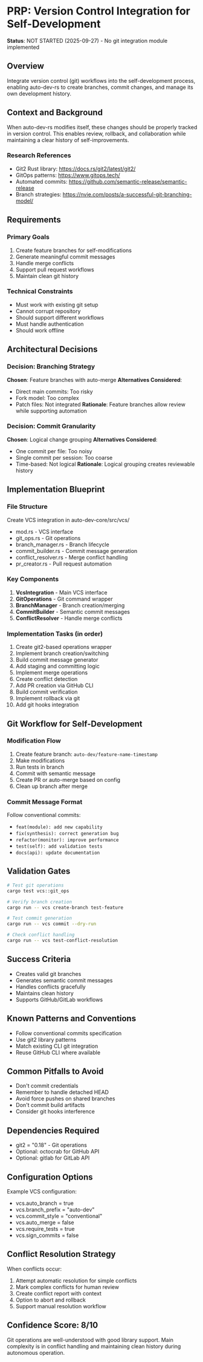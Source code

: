 # PRP: Version Control Integration for Self-Development

**Status**: NOT STARTED (2025-09-27) - No git integration module implemented

## Overview
Integrate version control (git) workflows into the self-development process, enabling auto-dev-rs to create branches, commit changes, and manage its own development history.

## Context and Background
When auto-dev-rs modifies itself, these changes should be properly tracked in version control. This enables review, rollback, and collaboration while maintaining a clear history of self-improvements.

### Research References
- Git2 Rust library: https://docs.rs/git2/latest/git2/
- GitOps patterns: https://www.gitops.tech/
- Automated commits: https://github.com/semantic-release/semantic-release
- Branch strategies: https://nvie.com/posts/a-successful-git-branching-model/

## Requirements

### Primary Goals
1. Create feature branches for self-modifications
2. Generate meaningful commit messages
3. Handle merge conflicts
4. Support pull request workflows
5. Maintain clean git history

### Technical Constraints
- Must work with existing git setup
- Cannot corrupt repository
- Should support different workflows
- Must handle authentication
- Should work offline

## Architectural Decisions

### Decision: Branching Strategy
**Chosen**: Feature branches with auto-merge
**Alternatives Considered**:
- Direct main commits: Too risky
- Fork model: Too complex
- Patch files: Not integrated
**Rationale**: Feature branches allow review while supporting automation

### Decision: Commit Granularity
**Chosen**: Logical change grouping
**Alternatives Considered**:
- One commit per file: Too noisy
- Single commit per session: Too coarse
- Time-based: Not logical
**Rationale**: Logical grouping creates reviewable history

## Implementation Blueprint

### File Structure
Create VCS integration in auto-dev-core/src/vcs/
- mod.rs - VCS interface
- git_ops.rs - Git operations
- branch_manager.rs - Branch lifecycle
- commit_builder.rs - Commit message generation
- conflict_resolver.rs - Merge conflict handling
- pr_creator.rs - Pull request automation

### Key Components
1. **VcsIntegration** - Main VCS interface
2. **GitOperations** - Git command wrapper
3. **BranchManager** - Branch creation/merging
4. **CommitBuilder** - Semantic commit messages
5. **ConflictResolver** - Handle merge conflicts

### Implementation Tasks (in order)
1. Create git2-based operations wrapper
2. Implement branch creation/switching
3. Build commit message generator
4. Add staging and committing logic
5. Implement merge operations
6. Create conflict detection
7. Add PR creation via GitHub CLI
8. Build commit verification
9. Implement rollback via git
10. Add git hooks integration

## Git Workflow for Self-Development

### Modification Flow
1. Create feature branch: `auto-dev/feature-name-timestamp`
2. Make modifications
3. Run tests in branch
4. Commit with semantic message
5. Create PR or auto-merge based on config
6. Clean up branch after merge

### Commit Message Format
Follow conventional commits:
- `feat(module): add new capability`
- `fix(synthesis): correct generation bug`
- `refactor(monitor): improve performance`
- `test(self): add validation tests`
- `docs(api): update documentation`

## Validation Gates

```bash
# Test git operations
cargo test vcs::git_ops

# Verify branch creation
cargo run -- vcs create-branch test-feature

# Test commit generation
cargo run -- vcs commit --dry-run

# Check conflict handling
cargo run -- vcs test-conflict-resolution
```

## Success Criteria
- Creates valid git branches
- Generates semantic commit messages
- Handles conflicts gracefully
- Maintains clean history
- Supports GitHub/GitLab workflows

## Known Patterns and Conventions
- Follow conventional commits specification
- Use git2 library patterns
- Match existing CLI git integration
- Reuse GitHub CLI where available

## Common Pitfalls to Avoid
- Don't commit credentials
- Remember to handle detached HEAD
- Avoid force pushes on shared branches
- Don't commit build artifacts
- Consider git hooks interference

## Dependencies Required
- git2 = "0.18" - Git operations
- Optional: octocrab for GitHub API
- Optional: gitlab for GitLab API

## Configuration Options
Example VCS configuration:
- vcs.auto_branch = true
- vcs.branch_prefix = "auto-dev"
- vcs.commit_style = "conventional"
- vcs.auto_merge = false
- vcs.require_tests = true
- vcs.sign_commits = false

## Conflict Resolution Strategy
When conflicts occur:
1. Attempt automatic resolution for simple conflicts
2. Mark complex conflicts for human review
3. Create conflict report with context
4. Option to abort and rollback
5. Support manual resolution workflow

## Confidence Score: 8/10
Git operations are well-understood with good library support. Main complexity is in conflict handling and maintaining clean history during autonomous operation.

